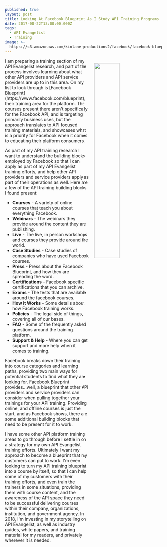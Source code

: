 ```yaml
---
published: true
layout: post
title: Looking At Facebook Blueprint As I Study API Training Programs
date: 2017-08-22T13:00:00.000Z
tags:
  - API Evangelist
  - Training
image: >-
  https://s3.amazonaws.com/kinlane-productions2/facebook/facebook-blueprint-screenshot.png
---
```

<p><a href="https://www.facebook.com/blueprint"><img src="https://s3.amazonaws.com/kinlane-productions2/facebook/facebook-blueprint-screenshot.png" align="right" width="40%" style="padding: 15px;" /></a></p>I am preparing a training section of my API Evangelist research, and part of the process involves learning about what other API providers and API service providers are up to in this area. On my list to look through is [Facebook Blueprint](https://www.facebook.com/blueprint), their training area for the platform. The courses present there aren't specifically for the Facebook API, and is targeting primarily business uses, but the approach translates to API focused training materials, and showcases what is a priority for Facebook when it comes to educating their platform consumers.

As part of my API training research I want to understand the building blocks employed by Facebook so that I can apply as part of my API Evangelist training efforts, and help other API providers and service providers apply as part of their operations as well. Here are a few of the API training building blocks I found present:

- **Courses** - A variety of online courses that teach you about everything Facebook.
- **Webinars** - The webinars they provide around the content they are publishing.
- **Live** - The live, in person workshops and courses they provide around the world.
- **Case Studies** - Case studies of companies who have used Facebook courses.
- **Press** - Press about the Facebook Blueprint, and how they are spreading the word.
- **Certifications** - Facebook specific certifications that you can archive.
- **Exams** - The tests that are available around the facebook courses.
- **How it Works** - Some details about how Facebook training works.
- **Policies** - The legal side of things, covering all of our bases.
- **FAQ** - Some of the frequently asked questions around the training platform.
- **Support & Help** - Where you can get support and more help when it comes to training.

Facebook breaks down their training into course categories and learning paths, providing two main ways for potential students to find what they are looking for. Facebook Blueprint provides...well, a blueprint that other API providers and service providers can consider when pulling together your trainings for your API training. Providing online, and offline courses is just the start, and as Facebook shows, there are some additional building blocks that need to be present for it to work.

I have some other API platform training areas to go through before I settle in on a strategy for my own API Evangelist training efforts. Ultimately I want my approach to become a blueprint that my customers can put to work. I'm even looking to turn my API training blueprint into a course by itself, so that I can help some of my customers with their training efforts, and even train the trainers in some situations, providing them with course content, and the awareness of the API space they need to be successful delivering courses within their company, organizations, institution, and government agency. In 2018, I'm investing in my storytelling on API Evangelist, as well as industry guides, white papers, and training material for my readers, and privately wherever it is needed.
